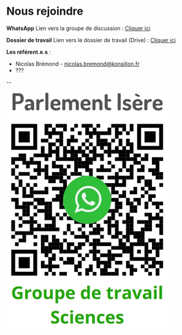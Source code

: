 # Nous rejoindre


**WhatsApp**
Lien vers la groupe de discussion : [Cliquer ici](https://chat.whatsapp.com/Cg6IxKsEGKu0NHbYyJ3jR3)

**Dossier de travail**
Lien vers le dossier de travail (Drive) : [Cliquer ici](https://drive.google.com/drive/folders/1ftQkwXW_yrAfSbwhLJ6lXW3MVYIHM7_u?usp=sharing)

**Les référent.e.s** :
* Nicolas Brémond - nicolas.bremond@konsilion.fr
* ???

--

![QRcode WhatsApp GT Sciences](https://github.com/Konsilion/website-parlement-riviere-isere/blob/master/mkdocs/media/WhatsApp%20-%20GT%20Sciences.png?raw=true)

